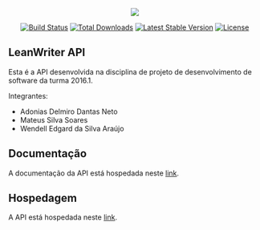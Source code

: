 <p align="center"><img src="https://laravel.com/assets/img/components/logo-laravel.svg"></p>

<p align="center">
<a href="https://travis-ci.org/laravel/framework"><img src="https://travis-ci.org/laravel/framework.svg" alt="Build Status"></a>
<a href="https://packagist.org/packages/laravel/framework"><img src="https://poser.pugx.org/laravel/framework/d/total.svg" alt="Total Downloads"></a>
<a href="https://packagist.org/packages/laravel/framework"><img src="https://poser.pugx.org/laravel/framework/v/stable.svg" alt="Latest Stable Version"></a>
<a href="https://packagist.org/packages/laravel/framework"><img src="https://poser.pugx.org/laravel/framework/license.svg" alt="License"></a>
</p>

## LeanWriter API

Esta é a API desenvolvida na disciplina de projeto de desenvolvimento de software da turma 2016.1.

Integrantes: 

- Adonias Delmiro Dantas Neto
- Mateus Silva Soares
- Wendell Edgard da Silva Araújo

## Documentação

A documentação da API está hospedada neste <a href="https://leanwriter.docs.apiary.io">link</a>.

## Hospedagem

A API está hospedada neste <a href="https://leanwriter-api.herokuapp.com/">link</a>.

